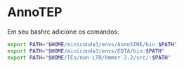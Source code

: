 # AnnoTEP
Em seu bashrc adicione os comandos:
```sh
export PATH="$HOME/miniconda3/envs/AnnoSINE/bin:$PATH"
export PATH="$HOME/miniconda3/envs/EDTA/bin:$PATH"
export PATH="$HOME/TEs/non-LTR/hmmer-3.2/src/:$PATH"
```

